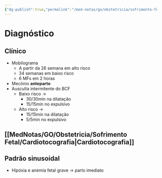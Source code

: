 ```yaml
---
{"dg-publish":true,"permalink":"/med-notas/go/obstetricia/sofrimento-fetal/sofrimento-fetal-agudo/","tags":["review"]}
---
```


# Diagnóstico
## Clínico
- Mobilograma
	- A partir da 26 semana em alto risco
	- 34 semanas em baixo risco
	- 6 MFs em 2 horas
- Mecônio **anteparto**
- Ausculta intermitente do BCF
	- Baixo risco -> 
		- 30/30min na dilatação
		- 15/15min no expulsivo
	- Alto risco -> 
		- 15/15min na dilatação
		- 5/5min no expulsivo
## [[MedNotas/GO/Obstetricia/Sofrimento Fetal/Cardiotocografia\|Cardiotocografia]]

## Padrão sinusoidal
- Hipóxia e anemia fetal grave -> parto imediato
